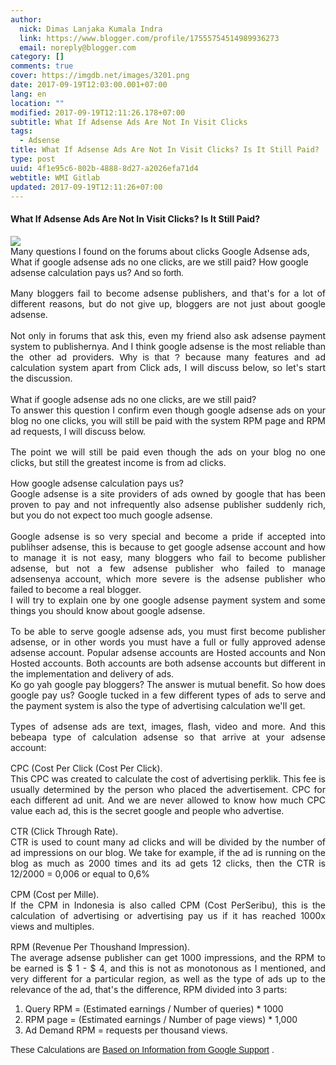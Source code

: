 ```yaml
---
author:
  nick: Dimas Lanjaka Kumala Indra
  link: https://www.blogger.com/profile/17555754514989936273
  email: noreply@blogger.com
category: []
comments: true
cover: https://imgdb.net/images/3201.png
date: 2017-09-19T12:03:00.001+07:00
lang: en
location: ""
modified: 2017-09-19T12:11:26.178+07:00
subtitle: What If Adsense Ads Are Not In Visit Clicks
tags:
  - Adsense
title: What If Adsense Ads Are Not In Visit Clicks? Is It Still Paid?
type: post
uuid: 4f1e95c6-802b-4888-8d27-a2026efa71d4
webtitle: WMI Gitlab
updated: 2017-09-19T12:11:26+07:00
---
```


<h4 class="post-title entry-title" itemprop="headline"><span class="notranslate" onmouseout="_tipoff()" onmouseover="_tipon(this)">What If Adsense Ads Are Not In Visit Clicks?</span><span class="notranslate" onmouseout="_tipoff()" onmouseover="_tipon(this)">&nbsp;Is It Still Paid?</span></h4><img src="https://imgdb.net/images/3201.png"><br><div itemprop="description articleBody"><div id=""><div><span class="notranslate" onmouseout="_tipoff()" onmouseover="_tipon(this)"><span class="google-src-text" style="direction: ltr; text-align: left;"><span style="font-family: &quot;trebuchet ms&quot; , sans-serif;">Banyak pertanyaan yang saya temukan disebuah forum seputar klik iklan Google Adsense, Bagaimana jika iklan google adsense tidak ada yang klik, apakah kita masih dibayar ?</span></span> Many questions I found on the forums about clicks Google Adsense ads, What if google adsense ads no one clicks, are we still paid?</span> <span class="notranslate" onmouseout="_tipoff()" onmouseover="_tipon(this)"><span class="google-src-text" style="direction: ltr; text-align: left;"><span style="font-family: &quot;trebuchet ms&quot; , sans-serif;">Bagaimana perhitungan google adsense membayar kita ?</span></span> How google adsense calculation pays us?</span> <span class="notranslate" onmouseout="_tipoff()" onmouseover="_tipon(this)"><span class="google-src-text" style="direction: ltr; text-align: left;"><span style="font-family: &quot;trebuchet ms&quot; , sans-serif;">Dan lain sebagainya.</span></span> <span style="font-family: &quot;trebuchet ms&quot; , sans-serif;">And so forth.</span></span> </div><div style="text-align: justify;"><span style="font-family: &quot;trebuchet ms&quot; , sans-serif;"><br></span> </div><div style="text-align: justify;"><span class="notranslate" onmouseout="_tipoff()" onmouseover="_tipon(this)"><span class="google-src-text" style="direction: ltr; text-align: left;"><span style="font-family: &quot;trebuchet ms&quot; , sans-serif;">Banyak blogger yang gagal menjadi publisher adsense, dan itu dengan berbagai alasan yang sangat berbeda, tetapi jangan menyerah, blogger bukan hanya tentang google adsense.</span></span> Many bloggers fail to become adsense publishers, and that's for a lot of different reasons, but do not give up, bloggers are not just about google adsense.</span><br><span class="notranslate" onmouseout="_tipoff()" onmouseover="_tipon(this)"><br></span></div><div style="text-align: justify;"><span class="notranslate" onmouseout="_tipoff()" onmouseover="_tipon(this)"><span class="google-src-text" style="direction: ltr; text-align: left;"><span style="font-family: &quot;trebuchet ms&quot; , sans-serif;">Bukan hanya di forum yang menanyakan hal ini, bahkan teman saya juga menanyakan sistem pembayaran adsense kepada publishernya.</span></span> Not only in forums that ask this, even my friend also ask adsense payment system to publishernya.</span> <span class="notranslate" onmouseout="_tipoff()" onmouseover="_tipon(this)"><span class="google-src-text" style="direction: ltr; text-align: left;"><span style="font-family: &quot;trebuchet ms&quot; , sans-serif;">Dan menurut saya google adsense adalah paling bisa diandalkan dari pada penyedia iklan yang lainnya.</span></span> And I think google adsense is the most reliable than the other ad providers.</span> <span class="notranslate" onmouseout="_tipoff()" onmouseover="_tipon(this)"><span class="google-src-text" style="direction: ltr; text-align: left;"><span style="font-family: &quot;trebuchet ms&quot; , sans-serif;">Kenapa begitu ?</span></span> <span style="font-family: &quot;trebuchet ms&quot; , sans-serif;">Why is that ?</span></span> <span class="notranslate" onmouseout="_tipoff()" onmouseover="_tipon(this)"><span class="google-src-text" style="direction: ltr; text-align: left;"><span style="font-family: &quot;trebuchet ms&quot; , sans-serif;">karena banyak fitur dan sistem perhitungan iklan selain dari Klik iklan, nanti akan saya bahas dibawah, jadi mari kita mulai pembahasannya.</span></span> because many features and ad calculation system apart from Click ads, I will discuss below, so let's start the discussion.</span><br><span class="notranslate" onmouseout="_tipoff()" onmouseover="_tipon(this)"><br></span></div><div style="text-align: justify;"><span class="notranslate" onmouseout="_tipoff()" onmouseover="_tipon(this)"><span class="google-src-text" style="direction: ltr; text-align: left;"><b><span style="font-family: &quot;trebuchet ms&quot; , sans-serif;">Bagaimana jika iklan google adsense tidak ada yang klik, apakah kita masih dibayar ?</span></b></span> What if google adsense ads no one clicks, are we still paid?</span> </div><div style="text-align: justify;"><span class="notranslate" onmouseout="_tipoff()" onmouseover="_tipon(this)"><span class="google-src-text" style="direction: ltr; text-align: left;"><span style="font-family: &quot;trebuchet ms&quot; , sans-serif;">Untuk menjawab pertanyaan ini saya tegaskan meskipun iklan google adsense di blog anda tidak ada yang klik, anda akan tetap dibayar dengan adanya sistem RPM halaman dan RPM permintaan iklan, nanti akan saya bahas dibawah.</span></span> To answer this question I confirm even though google adsense ads on your blog no one clicks, you will still be paid with the system RPM page and RPM ad requests, I will discuss below.</span> </div><div style="text-align: justify;"><span style="font-family: &quot;trebuchet ms&quot; , sans-serif;"><br></span> </div><div style="text-align: justify;"><span class="notranslate" onmouseout="_tipoff()" onmouseover="_tipon(this)"><span class="google-src-text" style="direction: ltr; text-align: left;"><span style="font-family: &quot;trebuchet ms&quot; , sans-serif;">Intinya kita akan masih dibayar meskipun iklan di blog anda tidak ada yang klik, tetapi tetap saja penghasilan paling besar adalah dari klik iklan.</span></span> The point we will still be paid even though the ads on your blog no one clicks, but still the greatest income is from ad clicks.</span> </div><div style="text-align: justify;"><span style="font-family: &quot;trebuchet ms&quot; , sans-serif;"><br></span> </div><div style="text-align: justify;"><span class="notranslate" onmouseout="_tipoff()" onmouseover="_tipon(this)"><span class="google-src-text" style="direction: ltr; text-align: left;"><b><span style="font-family: &quot;trebuchet ms&quot; , sans-serif;">Bagaimana perhitungan google adsense membayar kita ?</span></b></span> How google adsense calculation pays us?</span> </div><div style="text-align: justify;"><span class="notranslate" onmouseout="_tipoff()" onmouseover="_tipon(this)"><span class="google-src-text" style="direction: ltr; text-align: left;"><span style="font-family: &quot;trebuchet ms&quot; , sans-serif;">Google adsense adalah situs penyedia iklan milik google yang sudah banyak terbukti membayar dan tidak jarang juga publisher adsense yang mendadak kaya, tetapi anda jangan terlalu berharap kepada google adsense.</span></span> Google adsense is a site providers of ads owned by google that has been proven to pay and not infrequently also adsense publisher suddenly rich, but you do not expect too much google adsense.</span><br><span class="notranslate" onmouseout="_tipoff()" onmouseover="_tipon(this)"><br></span></div><div style="text-align: justify;"><span class="notranslate" onmouseout="_tipoff()" onmouseover="_tipon(this)"><span class="google-src-text" style="direction: ltr; text-align: left;"><span style="font-family: &quot;trebuchet ms&quot; , sans-serif;">Google adsense begitu sangat istimewa dan menjadi sebuah kebanggaan jika diterima menjadi publihser adsense, ini karena memang untuk mendapatkan akun google adsense dan cara mengelolanya tidak mudah, banyak blogger yang gagal menjadi publisher adsense, tetapi tidak sedikit pula publisher adsense yang gagal mengelola akun adsensenya, yang lebih parah adalah publisher adsense yang gagal menjadi blogger sesungguhnya.</span></span> Google adsense is so very special and become a pride if accepted into publihser adsense, this is because to get google adsense account and how to manage it is not easy, many bloggers who fail to become publisher adsense, but not a few adsense publisher who failed to manage adsensenya account, which more severe is the adsense publisher who failed to become a real blogger.</span></div><div style="text-align: justify;"><span class="notranslate" onmouseout="_tipoff()" onmouseover="_tipon(this)"><span class="google-src-text" style="direction: ltr; text-align: left;"><span style="font-family: &quot;trebuchet ms&quot; , sans-serif;">Saya akan mencoba menjelaskan satu persatu sistem pembayaran google adsense dan beberapa hal yang harus anda tau tentang google adsense.</span></span> I will try to explain one by one google adsense payment system and some things you should know about google adsense.</span> </div><div style="text-align: justify;"><span style="font-family: &quot;trebuchet ms&quot; , sans-serif;"><br></span> </div><div style="text-align: justify;"><span class="notranslate" onmouseout="_tipoff()" onmouseover="_tipon(this)"><span class="google-src-text" style="direction: ltr; text-align: left;"><span style="font-family: &quot;trebuchet ms&quot; , sans-serif;">Untuk bisa menayangkan iklan google adsense, anda harus terlebih dahulu menjadi publisher adsense, atau dengan kata lain anda harus mempunyai akun adsense yang full approve atau telah disetujui sepenuhnya.</span></span> To be able to serve google adsense ads, you must first become publisher adsense, or in other words you must have a full or fully approved adense adsense account.</span> <span class="notranslate" onmouseout="_tipoff()" onmouseover="_tipon(this)"><span class="google-src-text" style="direction: ltr; text-align: left;"><span style="font-family: &quot;trebuchet ms&quot; , sans-serif;">Akun adsense yang populer adalah akun Hosted dan akun Non Hosted.</span></span> Popular adsense accounts are Hosted accounts and Non Hosted accounts.</span> <span class="notranslate" onmouseout="_tipoff()" onmouseover="_tipon(this)"><span class="google-src-text" style="direction: ltr; text-align: left;"><span style="font-family: &quot;trebuchet ms&quot; , sans-serif;">Kedua akun tersebut adalah sama-sama akun adsense tetapi beda dalam penerapan dan penayangan iklannya.</span></span> Both accounts are both adsense accounts but different in the implementation and delivery of ads.</span></div><div style="text-align: justify;"><span class="notranslate" onmouseout="_tipoff()" onmouseover="_tipon(this)"><span class="google-src-text" style="direction: ltr; text-align: left;"><span style="font-family: &quot;trebuchet ms&quot; , sans-serif;">Ko mau yah google membayar blogger ?</span></span> Ko go yah google pay bloggers?</span> <span class="notranslate" onmouseout="_tipoff()" onmouseover="_tipon(this)"><span class="google-src-text" style="direction: ltr; text-align: left;"><span style="font-family: &quot;trebuchet ms&quot; , sans-serif;">Jawabannya adalah saling menguntungkan.</span></span> The answer is mutual benefit.</span> <span class="notranslate" onmouseout="_tipoff()" onmouseover="_tipon(this)"><span class="google-src-text" style="direction: ltr; text-align: left;"><span style="font-family: &quot;trebuchet ms&quot; , sans-serif;">Lantas bagaimana cara google membayar kita ?</span></span> So how does google pay us?</span> <span class="notranslate" onmouseout="_tipoff()" onmouseover="_tipon(this)"><span class="google-src-text" style="direction: ltr; text-align: left;"><span style="font-family: &quot;trebuchet ms&quot; , sans-serif;">Google meyelipkan beberapa jenis iklan untuk ditayangkan dan sistem pembayaran juga jenis perhitungan iklan yang akan kita dapatkan.</span></span> Google tucked in a few different types of ads to serve and the payment system is also the type of advertising calculation we'll get.</span> </div><div style="text-align: justify;"><span style="font-family: &quot;trebuchet ms&quot; , sans-serif;"><br></span> </div><div style="text-align: justify;"><span class="notranslate" onmouseout="_tipoff()" onmouseover="_tipon(this)"><span class="google-src-text" style="direction: ltr; text-align: left;"><span style="font-family: &quot;trebuchet ms&quot; , sans-serif;">Jenis iklan adsense adalah teks, gambar, flash, video dan lainnya.</span></span> Types of adsense ads are text, images, flash, video and more.</span> <span class="notranslate" onmouseout="_tipoff()" onmouseover="_tipon(this)"><span class="google-src-text" style="direction: ltr; text-align: left;"><span style="font-family: &quot;trebuchet ms&quot; , sans-serif;">Dan ini bebeapa jenis perhitungan adsense sehingga sampai pada akun adsense anda :</span></span> And this bebeapa type of calculation adsense so that arrive at your adsense account:</span> </div><div style="text-align: justify;"><span style="font-family: &quot;trebuchet ms&quot; , sans-serif;"><br></span> </div><div style="text-align: justify;"><span class="notranslate" onmouseout="_tipoff()" onmouseover="_tipon(this)"><span class="google-src-text" style="direction: ltr; text-align: left;"><span style="font-family: &quot;trebuchet ms&quot; , sans-serif;"><b>CPC (Cost Per Click (Biaya Per Klik).</b></span></span> CPC (Cost Per Click (Cost Per Click).</span> </div><div style="text-align: justify;"><span class="notranslate" onmouseout="_tipoff()" onmouseover="_tipon(this)"><span class="google-src-text" style="direction: ltr; text-align: left;"><span style="font-family: &quot;trebuchet ms&quot; , sans-serif;">CPC ini dibuat untuk menghitung biaya perklik iklan.</span></span> This CPC was created to calculate the cost of advertising perklik.</span> <span class="notranslate" onmouseout="_tipoff()" onmouseover="_tipon(this)"><span class="google-src-text" style="direction: ltr; text-align: left;"><span style="font-family: &quot;trebuchet ms&quot; , sans-serif;">Biaya ini biasanya ditentukan oleh orang yang memasang iklan.</span></span> This fee is usually determined by the person who placed the advertisement.</span> <span class="notranslate" onmouseout="_tipoff()" onmouseover="_tipon(this)"><span class="google-src-text" style="direction: ltr; text-align: left;"><span style="font-family: &quot;trebuchet ms&quot; , sans-serif;">CPC untuk setiap unit iklan berbeda.</span></span> CPC for each different ad unit.</span> <span class="notranslate" onmouseout="_tipoff()" onmouseover="_tipon(this)"><span class="google-src-text" style="direction: ltr; text-align: left;"><span style="font-family: &quot;trebuchet ms&quot; , sans-serif;">Dan kita tidak pernah diperkenankan untuk tau berapa nilai CPC setiap iklan, ini adalah rahasia google dan orang yang memasang iklan.</span></span> And we are never allowed to know how much CPC value each ad, this is the secret google and people who advertise.</span> </div><div style="text-align: justify;"><span style="font-family: &quot;trebuchet ms&quot; , sans-serif;"><br></span> </div><div style="text-align: justify;"><span class="notranslate" onmouseout="_tipoff()" onmouseover="_tipon(this)"><span class="google-src-text" style="direction: ltr; text-align: left;"><span style="font-family: &quot;trebuchet ms&quot; , sans-serif;"><b>CTR (Click Through Rate).</b></span></span> CTR (Click Through Rate).</span> </div><div style="text-align: justify;"><span class="notranslate" onmouseout="_tipoff()" onmouseover="_tipon(this)"><span class="google-src-text" style="direction: ltr; text-align: left;"><span style="font-family: &quot;trebuchet ms&quot; , sans-serif;">CTR digunakan untuk menghitung banyak klik iklan dan akan dibagi dengan jumlah tayangan iklan pada blog kita.</span></span> CTR is used to count many ad clicks and will be divided by the number of ad impressions on our blog.</span> <span class="notranslate" onmouseout="_tipoff()" onmouseover="_tipon(this)"><span class="google-src-text" style="direction: ltr; text-align: left;"><span style="font-family: &quot;trebuchet ms&quot; , sans-serif;">Kita ambil contoh, jika iklan tayang di blog sebanyak 2000 kali dan iklannya mendapat klik sebanyak 12 kali, maka CTRnya adalah 12/2000 = 0,006 atau sama dengan 0,6%</span></span> We take for example, if the ad is running on the blog as much as 2000 times and its ad gets 12 clicks, then the CTR is 12/2000 = 0,006 or equal to 0,6%</span> </div><div style="text-align: justify;"><span style="font-family: &quot;trebuchet ms&quot; , sans-serif;"><br></span> </div><div style="text-align: justify;"><span class="notranslate" onmouseout="_tipoff()" onmouseover="_tipon(this)"><span class="google-src-text" style="direction: ltr; text-align: left;"><span style="font-family: &quot;trebuchet ms&quot; , sans-serif;"><b>CPM (Cost per Mille).</b></span></span> CPM (Cost per Mille).</span> </div><div style="text-align: justify;"><span class="notranslate" onmouseout="_tipoff()" onmouseover="_tipon(this)"><span class="google-src-text" style="direction: ltr; text-align: left;"><span style="font-family: &quot;trebuchet ms&quot; , sans-serif;">Jika dalam bahasa Indonesia CPM ini disebut juga BPS (Biaya PerSeribu), ini adalah perhitungan iklan atau bayaran iklan kita jika telah mencapai 1000x tayang dan kelipatannya.</span></span> If the CPM in Indonesia is also called CPM (Cost PerSeribu), this is the calculation of advertising or advertising pay us if it has reached 1000x views and multiples.</span> </div><div style="text-align: justify;"><span style="font-family: &quot;trebuchet ms&quot; , sans-serif;"><br></span> </div><div style="text-align: justify;"><span class="notranslate" onmouseout="_tipoff()" onmouseover="_tipon(this)"><span class="google-src-text" style="direction: ltr; text-align: left;"><span style="font-family: &quot;trebuchet ms&quot; , sans-serif;"><b>RPM (Revenue Per Thoushand Impression).</b></span></span> RPM (Revenue Per Thoushand Impression).</span> </div><div style="text-align: justify;"><span class="notranslate" onmouseout="_tipoff()" onmouseover="_tipon(this)"><span class="google-src-text" style="direction: ltr; text-align: left;"><span style="font-family: &quot;trebuchet ms&quot; , sans-serif;">Rata-rata publisher adsense bisa mendapatkan 1000 impresi, dan RPM yang akan diperoleh adalah $1 - $4, dan ini tidak monoton seperti yang saya sebutkan, dan sangat berbeda untuk wilayah tertentu, juga jenis iklan sampai pada relevansi iklan, itulah yang menjadi pembeda, RPM terbagi dari 3 bagian :</span></span> The average adsense publisher can get 1000 impressions, and the RPM to be earned is $ 1 - $ 4, and this is not as monotonous as I mentioned, and very different for a particular region, as well as the type of ads up to the relevance of the ad, that's the difference, RPM divided into 3 parts:</span> </div><div style="text-align: justify;"><ol><li> <span class="notranslate" onmouseout="_tipoff()" onmouseover="_tipon(this)"><span class="google-src-text" style="direction: ltr; text-align: left;"><span style="font-family: &quot;trebuchet ms&quot; , sans-serif;">RPM Kueri = (Penghasilan tertaksir / Jumlah kueri) * 1000</span></span> Query RPM = (Estimated earnings / Number of queries) * 1000</span> </li><li> <span class="notranslate" onmouseout="_tipoff()" onmouseover="_tipon(this)"><span class="google-src-text" style="direction: ltr; text-align: left;"><span style="font-family: &quot;trebuchet ms&quot; , sans-serif;">RPM halaman = (Penghasilan tertaksir / Jumlah tampilan halaman) * 1.000</span></span> RPM page = (Estimated earnings / Number of page views) * 1,000</span> </li><li> <span class="notranslate" onmouseout="_tipoff()" onmouseover="_tipon(this)"><span class="google-src-text" style="direction: ltr; text-align: left;"><span style="font-family: &quot;trebuchet ms&quot; , sans-serif;">RPM Permintaan Iklan = permintaan perseribu kali tayang.</span></span> Ad Demand RPM = requests per thousand views.</span> </li></ol><div><span class="notranslate" onmouseout="_tipoff()" onmouseover="_tipon(this)"><span class="google-src-text" style="direction: ltr; text-align: left;"><span style="font-family: &quot;trebuchet ms&quot; , sans-serif;">Perhitungan tersebut <a href="https://translate.googleusercontent.com/translate_c?depth=2&amp;nv=1&amp;rurl=translate.google.com&amp;sl=id&amp;sp=nmt4&amp;tl=en&amp;u=https://support.google.com/adsense/answer/32725%3Fhl%3Did%26ref_topic%3D1113898%26rd%3D1&amp;usg=ALkJrhhjW1Mc3MCor-2i4nVLhOOOPmiC-Q" target="_blank" rel="noopener noreferer nofollow">Berdasarkan Informasi dari Google Support</a> .</span></span> <span style="font-family: &quot;trebuchet ms&quot; , sans-serif;">These Calculations are <a href="https://translate.googleusercontent.com/translate_c?depth=2&amp;nv=1&amp;rurl=translate.google.com&amp;sl=id&amp;sp=nmt4&amp;tl=en&amp;u=https://support.google.com/adsense/answer/32725%3Fhl%3Did%26ref_topic%3D1113898%26rd%3D1&amp;usg=ALkJrhhjW1Mc3MCor-2i4nVLhOOOPmiC-Q" target="_blank" rel="noopener noreferer nofollow">Based on Information from Google Support</a> .</span></span>&nbsp;</div></div><center></center></div><style>.google-src-text{display:none;visibility:hidden} </style></div>